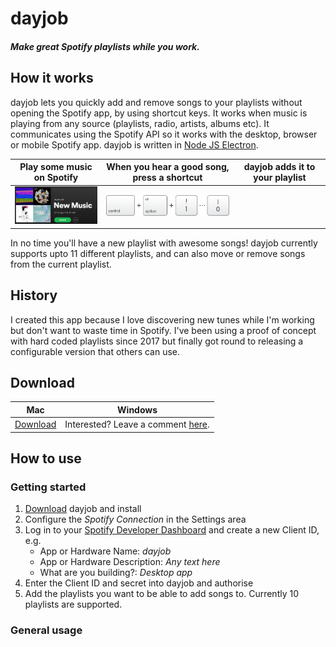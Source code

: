 # dayjob

##### Make great Spotify playlists while you work.

## How it works
dayjob lets you quickly add and remove songs to your playlists without opening the Spotify app, by using shortcut keys.  It works when music is playing from any source (playlists, radio, artists, albums etc).  It communicates using the Spotify API so it works with the desktop, browser or mobile Spotify app.  dayjob is written in [Node JS Electron](https://electronjs.org/).

|Play some music on Spotify|When you hear a good song, press a shortcut |dayjob adds it to your playlist|
|:-----:|:-----:|:-----:|
|<img src="https://github.com/simonmetcalfe/dayjob/blob/master/assets_readme/spotify_playlist.png" width=200>|<img src="https://github.com/simonmetcalfe/dayjob/blob/master/assets_readme/ctrl+alt+1to0.png" width=250>|

In no time you'll have a new playlist with awesome songs!  dayjob currently supports upto 11 different playlists, and can also move or remove songs from the current playlist.

## History
I created this app because I love discovering new tunes while I'm working but don't want to waste time in Spotify.  I've been using a proof of concept with hard coded playlists since 2017 but finally got round to releasing a configurable version that others can use.

## Download

|Mac|Windows|
|:-----:|:-----:|
|[Download](https://www.dropbox.com)|Interested?  Leave a comment [here](https://github.com/simonmetcalfe/dayjob/issues/1).|

## How to use

### Getting started
1. [Download](#download) dayjob and install
1. Configure the *Spotify Connection* in the Settings area
1. Log in to your [Spotify Developer Dashboard](https://developer.spotify.com/dashboard/) and create a new Client ID, e.g.
    * App or Hardware Name:  _dayjob_
    * App or Hardware Description: _Any text here_
    * What are you building?:  _Desktop app_
1. Enter the Client ID and secret into dayjob and authorise
1. Add the playlists you want to be able to add songs to.  Currently 10 playlists are supported.

### General usage




  
